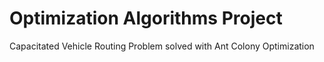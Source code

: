 # Optimization Algorithms Project
Capacitated Vehicle Routing Problem solved with Ant Colony Optimization


